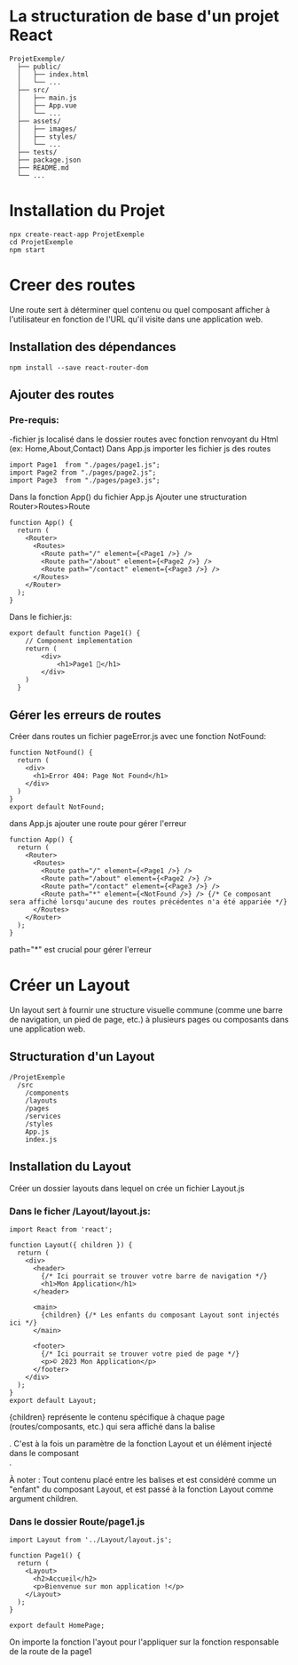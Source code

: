 # La structuration de base d'un projet React
```
ProjetExemple/
  ├── public/
  │   ├── index.html
  │   └── ...
  ├── src/
  │   ├── main.js
  │   ├── App.vue
  │   └── ...
  ├── assets/
  │   ├── images/
  │   ├── styles/
  │   └── ...
  ├── tests/
  ├── package.json
  ├── README.md
  └── ...

```
# Installation du Projet
```
npx create-react-app ProjetExemple
cd ProjetExemple
npm start

```

# Creer des routes
Une route sert à déterminer quel contenu ou quel composant afficher à l'utilisateur en fonction de l'URL qu'il visite dans une application web.
## Installation des dépendances
```
npm install --save react-router-dom
```
## Ajouter des routes 
### Pre-requis:
-fichier js localisé dans le dossier routes avec fonction renvoyant du Html (ex: Home,About,Contact)
Dans App.js importer les fichier js des routes
```
import Page1  from "./pages/page1.js";
import Page2 from "./pages/page2.js";
import Page3  from "./pages/page3.js";
```

Dans la fonction App() du fichier App.js Ajouter une structuration Router>Routes>Route
```
function App() {
  return (
    <Router>
      <Routes>
        <Route path="/" element={<Page1 />} />
        <Route path="/about" element={<Page2 />} />
        <Route path="/contact" element={<Page3 />} />
      </Routes>
    </Router>
  );
}
```
Dans le fichier.js:
```
export default function Page1() {
    // Component implementation
    return (
        <div>
            <h1>Page1 🧮</h1>
        </div>
    )
  }
```
## Gérer les erreurs de routes 
Créer dans routes un fichier pageError.js avec une fonction NotFound:
```
function NotFound() {
  return (
    <div>
      <h1>Error 404: Page Not Found</h1>
    </div>
  )
}
export default NotFound;
```
dans App.js ajouter une route pour gérer l'erreur 
```
function App() {
  return (
    <Router>
      <Routes>
        <Route path="/" element={<Page1 />} />
        <Route path="/about" element={<Page2 />} />
        <Route path="/contact" element={<Page3 />} />
        <Route path="*" element={<NotFound />} /> {/* Ce composant sera affiché lorsqu'aucune des routes précédentes n'a été appariée */}
      </Routes>
    </Router>
  );
}
```
path="*" est crucial pour gérer l'erreur

# Créer un Layout
Un layout sert à fournir une structure visuelle commune (comme une barre de navigation, un pied de page, etc.) à plusieurs pages ou composants dans une application web.
## Structuration d'un Layout
```
/ProjetExemple
  /src
    /components
    /layouts
    /pages
    /services
    /styles
    App.js
    index.js

```
## Installation du Layout
Créer un dossier layouts dans lequel on crée un fichier Layout.js

### Dans le ficher /Layout/layout.js:
```
import React from 'react';

function Layout({ children }) {
  return (
    <div>
      <header>
        {/* Ici pourrait se trouver votre barre de navigation */}
        <h1>Mon Application</h1>
      </header>

      <main>
        {children} {/* Les enfants du composant Layout sont injectés ici */}
      </main>

      <footer>
        {/* Ici pourrait se trouver votre pied de page */}
        <p>© 2023 Mon Application</p>
      </footer>
    </div>
  );
}
export default Layout;
```
{children} représente le contenu spécifique à chaque page (routes/composants, etc.) qui sera affiché dans la balise <main>. C'est à la fois un paramètre de la fonction Layout et un élément injecté dans le composant <main>.

À noter : Tout contenu placé entre les balises <Layout> et </Layout> est considéré comme un "enfant" du composant Layout, et est passé à la fonction Layout comme argument children.

### Dans le dossier Route/page1.js
```
import Layout from '../Layout/layout.js'; 

function Page1() {
  return (
    <Layout>
      <h2>Accueil</h2>
      <p>Bienvenue sur mon application !</p>
    </Layout>
  );
}

export default HomePage;
```
On importe la fonction l'ayout pour l'appliquer sur la fonction responsable de la route de la page1